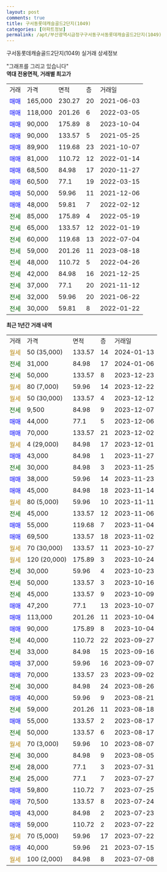 ```yaml
---
layout: post
comments: true
title: 구서동롯데캐슬골드2단지(1049)
categories: [아파트정보]
permalink: /apt/부산광역시금정구구서동구서동롯데캐슬골드2단지(1049)
---
```


구서동롯데캐슬골드2단지(1049) 실거래 상세정보

<script type="text/javascript">
  google.charts.load('current', {'packages':['line', 'corechart']});
  google.charts.setOnLoadCallback(drawChart);

  function drawChart() {
    var data = new google.visualization.DataTable();
    data.addColumn('date', '거래일');
    data.addColumn('number', "매매");
    data.addColumn('number', "전세");
    data.addColumn('number', "전매");

    data.addRows([[new Date(Date.parse("2024-01-13")), null, null, null], [new Date(Date.parse("2024-01-06")), null, 31000, null], [new Date(Date.parse("2023-12-23")), null, 50000, null], [new Date(Date.parse("2023-12-22")), null, null, null], [new Date(Date.parse("2023-12-12")), null, null, null], [new Date(Date.parse("2023-12-07")), null, 9500, null], [new Date(Date.parse("2023-12-06")), 44000, null, null], [new Date(Date.parse("2023-12-02")), 70000, null, null], [new Date(Date.parse("2023-12-01")), null, null, null], [new Date(Date.parse("2023-11-27")), 43000, null, null], [new Date(Date.parse("2023-11-25")), null, 30000, null], [new Date(Date.parse("2023-11-23")), 38000, null, null], [new Date(Date.parse("2023-11-14")), 45000, null, null], [new Date(Date.parse("2023-11-11")), null, null, null], [new Date(Date.parse("2023-11-06")), null, 45000, null], [new Date(Date.parse("2023-11-04")), 55000, null, null], [new Date(Date.parse("2023-11-02")), 69500, null, null], [new Date(Date.parse("2023-10-27")), null, null, null], [new Date(Date.parse("2023-10-24")), null, null, null], [new Date(Date.parse("2023-10-23")), null, 30000, null], [new Date(Date.parse("2023-10-16")), null, 50000, null], [new Date(Date.parse("2023-10-09")), null, 45000, null], [new Date(Date.parse("2023-10-07")), 47200, null, null], [new Date(Date.parse("2023-10-04")), 113000, null, null], [new Date(Date.parse("2023-10-04")), 90000, null, null], [new Date(Date.parse("2023-09-27")), null, 40000, null], [new Date(Date.parse("2023-09-16")), null, 33000, null], [new Date(Date.parse("2023-09-07")), 37000, null, null], [new Date(Date.parse("2023-09-02")), 70000, null, null], [new Date(Date.parse("2023-08-26")), null, 30000, null], [new Date(Date.parse("2023-08-21")), 40000, null, null], [new Date(Date.parse("2023-08-18")), null, 59000, null], [new Date(Date.parse("2023-08-17")), 55000, null, null], [new Date(Date.parse("2023-08-17")), null, 50000, null], [new Date(Date.parse("2023-08-07")), null, null, null], [new Date(Date.parse("2023-08-05")), null, 30000, null], [new Date(Date.parse("2023-07-31")), null, 28000, null], [new Date(Date.parse("2023-07-27")), null, 25000, null], [new Date(Date.parse("2023-07-25")), 59800, null, null], [new Date(Date.parse("2023-07-24")), 70500, null, null], [new Date(Date.parse("2023-07-23")), 43000, null, null], [new Date(Date.parse("2023-07-22")), 59000, null, null], [new Date(Date.parse("2023-07-22")), null, null, null], [new Date(Date.parse("2023-07-15")), 40000, null, null], [new Date(Date.parse("2023-07-08")), null, null, null]]);

    var options = {
      hAxis: {
        format: 'yyyy/MM/dd'
      },    
      lineWidth: 0,
      pointsVisible: true,    
      title: '최근 1년간 유형별 실거래가 분포',
      legend: { position: 'bottom' }
    };

    var formatter = new google.visualization.NumberFormat({pattern:'###,###'} );
    formatter.format(data, 1);
    formatter.format(data, 2);
    
    setTimeout(function() {
        var chart = new google.visualization.LineChart(document.getElementById('columnchart_material'));
        chart.draw(data, (options));
        document.getElementById('loading').style.display = 'none';
    }, 200);
  }
</script>


<div id="loading" style="z-index:20; display: block; margin-left: 0px">"그래프를 그리고 있습니다"</div>
<div id="columnchart_material" style="width: 95%; margin-left: 0px; display: block"></div>
<!-- contents start -->
<b>역대 전용면적, 거래별 최고가</b>
<table class="sortable">
    <tr>
      <td>거래</td>
      <td>가격</td>
      <td>면적</td>
      <td>층</td>
      <td>거래일</td>
    </tr>
        <tr>
          <td><a style="color: blue">매매</a></td>
          <td>165,000</td>
          <td>230.27</td>
          <td>20</td>
          <td>2021-06-03</td>
        </tr>            <tr>
          <td><a style="color: blue">매매</a></td>
          <td>118,000</td>
          <td>201.26</td>
          <td>6</td>
          <td>2022-03-05</td>
        </tr>            <tr>
          <td><a style="color: blue">매매</a></td>
          <td>90,000</td>
          <td>175.89</td>
          <td>8</td>
          <td>2023-10-04</td>
        </tr>            <tr>
          <td><a style="color: blue">매매</a></td>
          <td>90,000</td>
          <td>133.57</td>
          <td>5</td>
          <td>2021-05-25</td>
        </tr>            <tr>
          <td><a style="color: blue">매매</a></td>
          <td>89,900</td>
          <td>119.68</td>
          <td>23</td>
          <td>2021-10-07</td>
        </tr>            <tr>
          <td><a style="color: blue">매매</a></td>
          <td>81,000</td>
          <td>110.72</td>
          <td>12</td>
          <td>2022-01-14</td>
        </tr>            <tr>
          <td><a style="color: blue">매매</a></td>
          <td>68,500</td>
          <td>84.98</td>
          <td>17</td>
          <td>2020-11-27</td>
        </tr>            <tr>
          <td><a style="color: blue">매매</a></td>
          <td>60,500</td>
          <td>77.1</td>
          <td>19</td>
          <td>2022-03-15</td>
        </tr>            <tr>
          <td><a style="color: blue">매매</a></td>
          <td>50,000</td>
          <td>59.96</td>
          <td>11</td>
          <td>2021-12-06</td>
        </tr>            <tr>
          <td><a style="color: blue">매매</a></td>
          <td>48,000</td>
          <td>59.81</td>
          <td>7</td>
          <td>2022-02-12</td>
        </tr>        
        <tr>
              <td><a style="color: darkgreen">전세</a></td>
              <td>85,000</td>
              <td>175.89</td>
              <td>4</td>
              <td>2022-05-19</td>
            </tr>            <tr>
              <td><a style="color: darkgreen">전세</a></td>
              <td>65,000</td>
              <td>133.57</td>
              <td>12</td>
              <td>2022-01-19</td>
            </tr>            <tr>
              <td><a style="color: darkgreen">전세</a></td>
              <td>60,000</td>
              <td>119.68</td>
              <td>13</td>
              <td>2022-07-04</td>
            </tr>            <tr>
              <td><a style="color: darkgreen">전세</a></td>
              <td>59,000</td>
              <td>201.26</td>
              <td>11</td>
              <td>2023-08-18</td>
            </tr>            <tr>
              <td><a style="color: darkgreen">전세</a></td>
              <td>48,000</td>
              <td>110.72</td>
              <td>5</td>
              <td>2022-04-26</td>
            </tr>            <tr>
              <td><a style="color: darkgreen">전세</a></td>
              <td>42,000</td>
              <td>84.98</td>
              <td>16</td>
              <td>2021-12-25</td>
            </tr>            <tr>
              <td><a style="color: darkgreen">전세</a></td>
              <td>37,000</td>
              <td>77.1</td>
              <td>20</td>
              <td>2021-11-12</td>
            </tr>            <tr>
              <td><a style="color: darkgreen">전세</a></td>
              <td>32,000</td>
              <td>59.96</td>
              <td>20</td>
              <td>2021-06-22</td>
            </tr>            <tr>
              <td><a style="color: darkgreen">전세</a></td>
              <td>30,000</td>
              <td>59.81</td>
              <td>8</td>
              <td>2022-01-22</td>
            </tr>        
    
</table>

<b>최근 1년간 거래 내역</b>

<table class="sortable">
    <tr>
      <td>거래</td>
      <td>가격</td>
      <td>면적</td>
      <td>층</td>
      <td>거래일</td>
    </tr>
    <tr>
      <td><a style="color: darkgoldenrod">월세</a></td>
      <td>50 (35,000)</td>
      <td>133.57</td>
      <td>14</td>
      <td>2024-01-13</td>
    </tr>          <tr>
      <td><a style="color: darkgreen">전세</a></td>
      <td>31,000</td>
      <td>84.98</td>
      <td>17</td>
      <td>2024-01-06</td>
    </tr>          <tr>
      <td><a style="color: darkgreen">전세</a></td>
      <td>50,000</td>
      <td>133.57</td>
      <td>8</td>
      <td>2023-12-23</td>
    </tr>          <tr>
      <td><a style="color: darkgoldenrod">월세</a></td>
      <td>80 (7,000)</td>
      <td>59.96</td>
      <td>14</td>
      <td>2023-12-22</td>
    </tr>          <tr>
      <td><a style="color: darkgoldenrod">월세</a></td>
      <td>50 (30,000)</td>
      <td>133.57</td>
      <td>4</td>
      <td>2023-12-12</td>
    </tr>          <tr>
      <td><a style="color: darkgreen">전세</a></td>
      <td>9,500</td>
      <td>84.98</td>
      <td>9</td>
      <td>2023-12-07</td>
    </tr>          <tr>
      <td><a style="color: blue">매매</a></td>
      <td>44,000</td>
      <td>77.1</td>
      <td>5</td>
      <td>2023-12-06</td>
    </tr>          <tr>
      <td><a style="color: blue">매매</a></td>
      <td>70,000</td>
      <td>133.57</td>
      <td>21</td>
      <td>2023-12-02</td>
    </tr>          <tr>
      <td><a style="color: darkgoldenrod">월세</a></td>
      <td>4 (29,000)</td>
      <td>84.98</td>
      <td>17</td>
      <td>2023-12-01</td>
    </tr>          <tr>
      <td><a style="color: blue">매매</a></td>
      <td>43,000</td>
      <td>84.98</td>
      <td>1</td>
      <td>2023-11-27</td>
    </tr>          <tr>
      <td><a style="color: darkgreen">전세</a></td>
      <td>30,000</td>
      <td>84.98</td>
      <td>3</td>
      <td>2023-11-25</td>
    </tr>          <tr>
      <td><a style="color: blue">매매</a></td>
      <td>38,000</td>
      <td>59.96</td>
      <td>14</td>
      <td>2023-11-23</td>
    </tr>          <tr>
      <td><a style="color: blue">매매</a></td>
      <td>45,000</td>
      <td>84.98</td>
      <td>18</td>
      <td>2023-11-14</td>
    </tr>          <tr>
      <td><a style="color: darkgoldenrod">월세</a></td>
      <td>80 (5,000)</td>
      <td>59.96</td>
      <td>10</td>
      <td>2023-11-11</td>
    </tr>          <tr>
      <td><a style="color: darkgreen">전세</a></td>
      <td>45,000</td>
      <td>133.57</td>
      <td>12</td>
      <td>2023-11-06</td>
    </tr>          <tr>
      <td><a style="color: blue">매매</a></td>
      <td>55,000</td>
      <td>119.68</td>
      <td>7</td>
      <td>2023-11-04</td>
    </tr>          <tr>
      <td><a style="color: blue">매매</a></td>
      <td>69,500</td>
      <td>133.57</td>
      <td>18</td>
      <td>2023-11-02</td>
    </tr>          <tr>
      <td><a style="color: darkgoldenrod">월세</a></td>
      <td>70 (30,000)</td>
      <td>133.57</td>
      <td>11</td>
      <td>2023-10-27</td>
    </tr>          <tr>
      <td><a style="color: darkgoldenrod">월세</a></td>
      <td>120 (20,000)</td>
      <td>175.89</td>
      <td>3</td>
      <td>2023-10-24</td>
    </tr>          <tr>
      <td><a style="color: darkgreen">전세</a></td>
      <td>30,000</td>
      <td>59.96</td>
      <td>4</td>
      <td>2023-10-23</td>
    </tr>          <tr>
      <td><a style="color: darkgreen">전세</a></td>
      <td>50,000</td>
      <td>133.57</td>
      <td>3</td>
      <td>2023-10-16</td>
    </tr>          <tr>
      <td><a style="color: darkgreen">전세</a></td>
      <td>45,000</td>
      <td>133.57</td>
      <td>9</td>
      <td>2023-10-09</td>
    </tr>          <tr>
      <td><a style="color: blue">매매</a></td>
      <td>47,200</td>
      <td>77.1</td>
      <td>13</td>
      <td>2023-10-07</td>
    </tr>          <tr>
      <td><a style="color: blue">매매</a></td>
      <td>113,000</td>
      <td>201.26</td>
      <td>11</td>
      <td>2023-10-04</td>
    </tr>          <tr>
      <td><a style="color: blue">매매</a></td>
      <td>90,000</td>
      <td>175.89</td>
      <td>8</td>
      <td>2023-10-04</td>
    </tr>          <tr>
      <td><a style="color: darkgreen">전세</a></td>
      <td>40,000</td>
      <td>110.72</td>
      <td>22</td>
      <td>2023-09-27</td>
    </tr>          <tr>
      <td><a style="color: darkgreen">전세</a></td>
      <td>33,000</td>
      <td>84.98</td>
      <td>15</td>
      <td>2023-09-16</td>
    </tr>          <tr>
      <td><a style="color: blue">매매</a></td>
      <td>37,000</td>
      <td>59.96</td>
      <td>16</td>
      <td>2023-09-07</td>
    </tr>          <tr>
      <td><a style="color: blue">매매</a></td>
      <td>70,000</td>
      <td>133.57</td>
      <td>23</td>
      <td>2023-09-02</td>
    </tr>          <tr>
      <td><a style="color: darkgreen">전세</a></td>
      <td>30,000</td>
      <td>84.98</td>
      <td>24</td>
      <td>2023-08-26</td>
    </tr>          <tr>
      <td><a style="color: blue">매매</a></td>
      <td>40,000</td>
      <td>59.96</td>
      <td>9</td>
      <td>2023-08-21</td>
    </tr>          <tr>
      <td><a style="color: darkgreen">전세</a></td>
      <td>59,000</td>
      <td>201.26</td>
      <td>11</td>
      <td>2023-08-18</td>
    </tr>          <tr>
      <td><a style="color: blue">매매</a></td>
      <td>55,000</td>
      <td>133.57</td>
      <td>2</td>
      <td>2023-08-17</td>
    </tr>          <tr>
      <td><a style="color: darkgreen">전세</a></td>
      <td>50,000</td>
      <td>133.57</td>
      <td>6</td>
      <td>2023-08-17</td>
    </tr>          <tr>
      <td><a style="color: darkgoldenrod">월세</a></td>
      <td>70 (3,000)</td>
      <td>59.96</td>
      <td>10</td>
      <td>2023-08-07</td>
    </tr>          <tr>
      <td><a style="color: darkgreen">전세</a></td>
      <td>30,000</td>
      <td>84.98</td>
      <td>9</td>
      <td>2023-08-05</td>
    </tr>          <tr>
      <td><a style="color: darkgreen">전세</a></td>
      <td>28,000</td>
      <td>77.1</td>
      <td>3</td>
      <td>2023-07-31</td>
    </tr>          <tr>
      <td><a style="color: darkgreen">전세</a></td>
      <td>25,000</td>
      <td>77.1</td>
      <td>7</td>
      <td>2023-07-27</td>
    </tr>          <tr>
      <td><a style="color: blue">매매</a></td>
      <td>59,800</td>
      <td>110.72</td>
      <td>7</td>
      <td>2023-07-25</td>
    </tr>          <tr>
      <td><a style="color: blue">매매</a></td>
      <td>70,500</td>
      <td>133.57</td>
      <td>8</td>
      <td>2023-07-24</td>
    </tr>          <tr>
      <td><a style="color: blue">매매</a></td>
      <td>43,000</td>
      <td>84.98</td>
      <td>2</td>
      <td>2023-07-23</td>
    </tr>          <tr>
      <td><a style="color: blue">매매</a></td>
      <td>59,000</td>
      <td>110.72</td>
      <td>2</td>
      <td>2023-07-22</td>
    </tr>          <tr>
      <td><a style="color: darkgoldenrod">월세</a></td>
      <td>70 (5,000)</td>
      <td>59.96</td>
      <td>17</td>
      <td>2023-07-22</td>
    </tr>          <tr>
      <td><a style="color: blue">매매</a></td>
      <td>40,000</td>
      <td>59.96</td>
      <td>21</td>
      <td>2023-07-15</td>
    </tr>          <tr>
      <td><a style="color: darkgoldenrod">월세</a></td>
      <td>100 (2,000)</td>
      <td>84.98</td>
      <td>8</td>
      <td>2023-07-08</td>
    </tr>      </table>
<!-- contents end -->    

